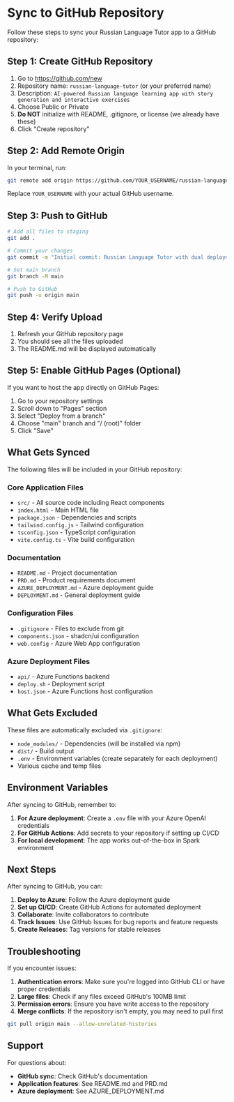 # Sync to GitHub Repository

Follow these steps to sync your Russian Language Tutor app to a GitHub repository:

## Step 1: Create GitHub Repository

1. Go to https://github.com/new
2. Repository name: `russian-language-tutor` (or your preferred name)
3. Description: `AI-powered Russian language learning app with story generation and interactive exercises`
4. Choose Public or Private
5. **Do NOT** initialize with README, .gitignore, or license (we already have these)
6. Click "Create repository"

## Step 2: Add Remote Origin

In your terminal, run:

```bash
git remote add origin https://github.com/YOUR_USERNAME/russian-language-tutor.git
```

Replace `YOUR_USERNAME` with your actual GitHub username.

## Step 3: Push to GitHub

```bash
# Add all files to staging
git add .

# Commit your changes
git commit -m "Initial commit: Russian Language Tutor with dual deployment support"

# Set main branch
git branch -M main

# Push to GitHub
git push -u origin main
```

## Step 4: Verify Upload

1. Refresh your GitHub repository page
2. You should see all the files uploaded
3. The README.md will be displayed automatically

## Step 5: Enable GitHub Pages (Optional)

If you want to host the app directly on GitHub Pages:

1. Go to your repository settings
2. Scroll down to "Pages" section
3. Select "Deploy from a branch"
4. Choose "main" branch and "/ (root)" folder
5. Click "Save"

## What Gets Synced

The following files will be included in your GitHub repository:

### Core Application Files
- `src/` - All source code including React components
- `index.html` - Main HTML file
- `package.json` - Dependencies and scripts
- `tailwind.config.js` - Tailwind configuration
- `tsconfig.json` - TypeScript configuration
- `vite.config.ts` - Vite build configuration

### Documentation
- `README.md` - Project documentation
- `PRD.md` - Product requirements document
- `AZURE_DEPLOYMENT.md` - Azure deployment guide
- `DEPLOYMENT.md` - General deployment guide

### Configuration Files
- `.gitignore` - Files to exclude from git
- `components.json` - shadcn/ui configuration
- `web.config` - Azure Web App configuration

### Azure Deployment Files
- `api/` - Azure Functions backend
- `deploy.sh` - Deployment script
- `host.json` - Azure Functions host configuration

## What Gets Excluded

These files are automatically excluded via `.gitignore`:

- `node_modules/` - Dependencies (will be installed via npm)
- `dist/` - Build output
- `.env` - Environment variables (create separately for each deployment)
- Various cache and temp files

## Environment Variables

After syncing to GitHub, remember to:

1. **For Azure deployment**: Create a `.env` file with your Azure OpenAI credentials
2. **For GitHub Actions**: Add secrets to your repository if setting up CI/CD
3. **For local development**: The app works out-of-the-box in Spark environment

## Next Steps

After syncing to GitHub, you can:

1. **Deploy to Azure**: Follow the Azure deployment guide
2. **Set up CI/CD**: Create GitHub Actions for automated deployment
3. **Collaborate**: Invite collaborators to contribute
4. **Track Issues**: Use GitHub Issues for bug reports and feature requests
5. **Create Releases**: Tag versions for stable releases

## Troubleshooting

If you encounter issues:

1. **Authentication errors**: Make sure you're logged into GitHub CLI or have proper credentials
2. **Large files**: Check if any files exceed GitHub's 100MB limit
3. **Permission errors**: Ensure you have write access to the repository
4. **Merge conflicts**: If the repository isn't empty, you may need to pull first

```bash
git pull origin main --allow-unrelated-histories
```

## Support

For questions about:
- **GitHub sync**: Check GitHub's documentation
- **Application features**: See README.md and PRD.md
- **Azure deployment**: See AZURE_DEPLOYMENT.md